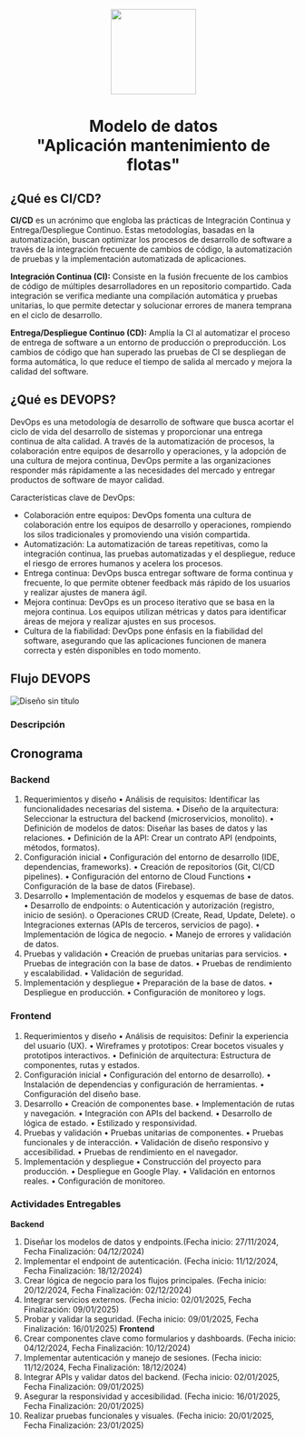 <p align='center'>
  <img src='https://github.com/user-attachments/assets/899a06d7-01dd-4f33-b0cf-48b36b632b6f' height="150">
</p>

<h1 align='center'>
  Modelo de datos
  <br>
  "Aplicación mantenimiento de flotas"
</h1>

## ¿Qué es CI/CD?

**CI/CD** es un acrónimo que engloba las prácticas de Integración Continua y Entrega/Despliegue Continuo. Estas metodologías, basadas en la automatización, buscan optimizar los procesos de desarrollo de software a través de la integración frecuente de cambios de código, la automatización de pruebas y la implementación automatizada de aplicaciones.

**Integración Continua (CI):** Consiste en la fusión frecuente de los cambios de código de múltiples desarrolladores en un repositorio compartido. Cada integración se verifica mediante una compilación automática y pruebas unitarias, lo que permite detectar y solucionar errores de manera temprana en el ciclo de desarrollo.

**Entrega/Despliegue Continuo (CD):** Amplía la CI al automatizar el proceso de entrega de software a un entorno de producción o preproducción. Los cambios de código que han superado las pruebas de CI se despliegan de forma automática, lo que reduce el tiempo de salida al mercado y mejora la calidad del software.

## ¿Qué es DEVOPS?

DevOps es una metodología de desarrollo de software que busca acortar el ciclo de vida del desarrollo de sistemas y proporcionar una entrega continua de alta calidad. A través de la automatización de procesos, la colaboración entre equipos de desarrollo y operaciones, y la adopción de una cultura de mejora continua, DevOps permite a las organizaciones responder más rápidamente a las necesidades del mercado y entregar productos de software de mayor calidad.

Características clave de DevOps:

- Colaboración entre equipos: DevOps fomenta una cultura de colaboración entre los equipos de desarrollo y operaciones, rompiendo los silos tradicionales y promoviendo una visión compartida.
- Automatización: La automatización de tareas repetitivas, como la integración continua, las pruebas automatizadas y el despliegue, reduce el riesgo de errores humanos y acelera los procesos.
- Entrega continua: DevOps busca entregar software de forma continua y frecuente, lo que permite obtener feedback más rápido de los usuarios y realizar ajustes de manera ágil.
- Mejora continua: DevOps es un proceso iterativo que se basa en la mejora continua. Los equipos utilizan métricas y datos para identificar áreas de mejora y realizar ajustes en sus procesos.
- Cultura de la fiabilidad: DevOps pone énfasis en la fiabilidad del software, asegurando que las aplicaciones funcionen de manera correcta y estén disponibles en todo momento.

## Flujo DEVOPS

![Diseño sin título](https://github.com/user-attachments/assets/d2588bb4-c358-4322-801f-485aa09fa81c)

### Descripción

## Cronograma

<h3>Backend</h3>

1. Requerimientos y diseño
•	Análisis de requisitos: Identificar las funcionalidades necesarias del sistema.
•	Diseño de la arquitectura: Seleccionar la estructura del backend (microservicios, monolito).
•	Definición de modelos de datos: Diseñar las bases de datos y las relaciones.
•	Definición de la API: Crear un contrato API (endpoints, métodos, formatos).
2. Configuración inicial
•	Configuración del entorno de desarrollo (IDE, dependencias, frameworks).
•	Creación de repositorios (Git, CI/CD pipelines).
•	Configuración del entorno de Cloud Functions
•	Configuración de la base de datos (Firebase).
3. Desarrollo
•	Implementación de modelos y esquemas de base de datos.
•	Desarrollo de endpoints:
o	Autenticación y autorización (registro, inicio de sesión).
o	Operaciones CRUD (Create, Read, Update, Delete).
o	Integraciones externas (APIs de terceros, servicios de pago).
•	Implementación de lógica de negocio.
•	Manejo de errores y validación de datos.
4. Pruebas y validación
•	Creación de pruebas unitarias para servicios.
•	Pruebas de integración con la base de datos.
•	Pruebas de rendimiento y escalabilidad.
•	Validación de seguridad.
5. Implementación y despliegue
•	Preparación de la base de datos.
•	Despliegue en producción.
•	Configuración de monitoreo y logs.
 
<h3>Frontend</h3>

1. Requerimientos y diseño
•	Análisis de requisitos: Definir la experiencia del usuario (UX).
•	Wireframes y prototipos: Crear bocetos visuales y prototipos interactivos.
•	Definición de arquitectura: Estructura de componentes, rutas y estados.
2. Configuración inicial
•	Configuración del entorno de desarrollo).
•	Instalación de dependencias y configuración de herramientas.
•	Configuración del diseño base.
3. Desarrollo
•	Creación de componentes base.
•	Implementación de rutas y navegación.
•	Integración con APIs del backend.
•	Desarrollo de lógica de estado.
•	Estilizado y responsividad.
4. Pruebas y validación
•	Pruebas unitarias de componentes.
•	Pruebas funcionales y de interacción.
•	Validación de diseño responsivo y accesibilidad.
•	Pruebas de rendimiento en el navegador.
5. Implementación y despliegue
•	Construcción del proyecto para producción.
•	Despliegue en Google Play.
•	Validación en entornos reales.
•	Configuración de monitoreo.
 
<h3>Actividades Entregables</h3>

**Backend**
1.	Diseñar los modelos de datos y endpoints.(Fecha inicio: 27/11/2024, Fecha Finalización: 04/12/2024)
2.	Implementar el endpoint de autenticación. (Fecha inicio: 11/12/2024, Fecha Finalización: 18/12/2024)
3.	Crear lógica de negocio para los flujos principales. (Fecha inicio: 20/12/2024, Fecha Finalización: 02/12/2024)
4.	Integrar servicios externos. (Fecha inicio: 02/01/2025, Fecha Finalización: 09/01/2025)
5.	Probar y validar la seguridad. (Fecha inicio: 09/01/2025, Fecha Finalización: 16/01/2025)
**Frontend**
1.	Crear componentes clave como formularios y dashboards. (Fecha inicio: 04/12/2024, Fecha Finalización: 10/12/2024)
2.	Implementar autenticación y manejo de sesiones. (Fecha inicio: 11/12/2024, Fecha Finalización: 18/12/2024)
3.	Integrar APIs y validar datos del backend. (Fecha inicio: 02/01/2025, Fecha Finalización: 09/01/2025)
4.	Asegurar la responsividad y accesibilidad. (Fecha inicio: 16/01/2025, Fecha Finalización: 20/01/2025)
5.	Realizar pruebas funcionales y visuales. (Fecha inicio: 20/01/2025, Fecha Finalización: 23/01/2025)



